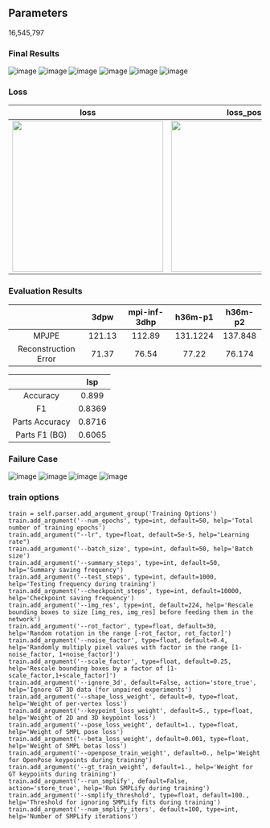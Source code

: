 ## Parameters

16,545,797

### Final Results
![image](https://user-images.githubusercontent.com/42258047/126870906-aac61228-5487-4cee-bb26-ebffdbede91f.png) ![image](https://user-images.githubusercontent.com/42258047/126870947-259cecf1-2b20-47f1-a6c3-677923d03e65.png) 
![image](https://user-images.githubusercontent.com/42258047/126871008-69b7730d-019c-4b9d-95ed-70b060994c91.png) ![image](https://user-images.githubusercontent.com/42258047/126871021-5d6206da-898f-477c-9f49-c36b0be54f4b.png)
![image](https://user-images.githubusercontent.com/42258047/126871094-ffd494b2-0816-4a9e-9e96-f909ca038bc7.png) ![image](https://user-images.githubusercontent.com/42258047/126871101-4813ef2a-e2ff-497a-a643-3c037b9d5452.png)




### Loss
| loss | loss_pose | loss_betas | loss_keypoints | loss_shape |
|:---:|:---:|:---:|:---:|:---:|
|<img src="https://user-images.githubusercontent.com/42258047/126870107-ab7acda3-2505-43d3-b029-c6cf5a65a286.png" width="300"> | <img src="https://user-images.githubusercontent.com/42258047/126870133-b5afb29d-9d13-4af7-92ea-72758369802f.png" width="300"> | <img src="https://user-images.githubusercontent.com/42258047/126870124-7056e062-819f-4b5b-80ef-1d5bc1e5a913.png" width="300"> | <img src="https://user-images.githubusercontent.com/42258047/126870113-313d1c15-6a62-4007-a39c-b1a036c75178.png" width="300"> | <img src="https://user-images.githubusercontent.com/42258047/126870148-94dbfcb9-8dff-4c9c-a47e-63b321a43ba8.png" width="300">| 


### Evaluation Results

|  | 3dpw | mpi-inf-3dhp | h36m-p1 | h36m-p2 |
|:--:|:--:|:--:|:--:|:--:|
| MPJPE | 121.13 | 112.89 | 131.1224 | 137.848 |
| Reconstruction Error | 71.37 | 76.54 | 77.22 | 76.174 | 


| | lsp | 
|:--:|:--:|
| Accuracy | 0.899 |
| F1 | 0.8369 |
| Parts Accuracy | 0.8716 |
| Parts F1 (BG) | 0.6065 | 


### Failure Case
![image](https://user-images.githubusercontent.com/42258047/126871079-3f416eff-b9b5-4aa1-945d-16df3f6697ec.png)
![image](https://user-images.githubusercontent.com/42258047/126871115-de61038d-dcb5-4711-9675-dfb016892203.png)
![image](https://user-images.githubusercontent.com/42258047/126871126-38b19d15-6e49-4fea-b221-91004236b54d.png)
![image](https://user-images.githubusercontent.com/42258047/126871129-6c76fbfa-9267-466a-ac7f-7dc81a198d82.png)


### train options

```
train = self.parser.add_argument_group('Training Options')
train.add_argument('--num_epochs', type=int, default=50, help='Total number of training epochs')
train.add_argument("--lr", type=float, default=5e-5, help="Learning rate")
train.add_argument('--batch_size', type=int, default=50, help='Batch size')
train.add_argument('--summary_steps', type=int, default=50, help='Summary saving frequency')
train.add_argument('--test_steps', type=int, default=1000, help='Testing frequency during training')
train.add_argument('--checkpoint_steps', type=int, default=10000, help='Checkpoint saving frequency')
train.add_argument('--img_res', type=int, default=224, help='Rescale bounding boxes to size [img_res, img_res] before feeding them in the network') 
train.add_argument('--rot_factor', type=float, default=30, help='Random rotation in the range [-rot_factor, rot_factor]') 
train.add_argument('--noise_factor', type=float, default=0.4, help='Randomly multiply pixel values with factor in the range [1-noise_factor, 1+noise_factor]') 
train.add_argument('--scale_factor', type=float, default=0.25, help='Rescale bounding boxes by a factor of [1-scale_factor,1+scale_factor]') 
train.add_argument('--ignore_3d', default=False, action='store_true', help='Ignore GT 3D data (for unpaired experiments') 
train.add_argument('--shape_loss_weight', default=0, type=float, help='Weight of per-vertex loss') 
train.add_argument('--keypoint_loss_weight', default=5., type=float, help='Weight of 2D and 3D keypoint loss') 
train.add_argument('--pose_loss_weight', default=1., type=float, help='Weight of SMPL pose loss') 
train.add_argument('--beta_loss_weight', default=0.001, type=float, help='Weight of SMPL betas loss') 
train.add_argument('--openpose_train_weight', default=0., help='Weight for OpenPose keypoints during training') 
train.add_argument('--gt_train_weight', default=1., help='Weight for GT keypoints during training') 
train.add_argument('--run_smplify', default=False, action='store_true', help='Run SMPLify during training') 
train.add_argument('--smplify_threshold', type=float, default=100., help='Threshold for ignoring SMPLify fits during training') 
train.add_argument('--num_smplify_iters', default=100, type=int, help='Number of SMPLify iterations') 
```
